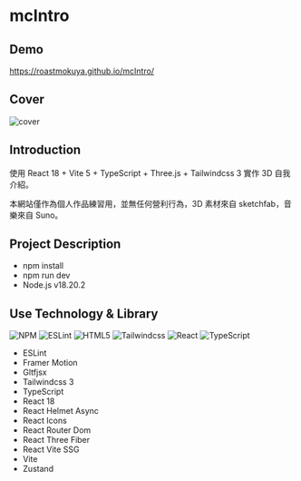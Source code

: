 # mcIntro

## Demo

https://roastmokuya.github.io/mcIntro/

## Cover

![cover](https://hackmd-prod-images.s3-ap-northeast-1.amazonaws.com/uploads/upload_7eac7b3fd28f1615327eb8ee94a235a7.jpg?AWSAccessKeyId=AKIA3XSAAW6AWSKNINWO&Expires=1719901315&Signature=XOx1sIIh9s2MqlAiGLTn8Pkmf1I%3D)

## Introduction

使用 React 18 + Vite 5 + TypeScript + Three.js + Tailwindcss 3 實作 3D 自我介紹。

本網站僅作為個人作品練習用，並無任何營利行為，3D 素材來自 sketchfab，音樂來自 Suno。

## Project Description

- npm install
- npm run dev
- Node.js v18.20.2

## Use Technology & Library

![NPM](https://img.shields.io/badge/npm-CB3837?style=for-the-badge&logo=npm&logoColor=white)
![ESLint](https://img.shields.io/badge/eslint-3A33D1?style=for-the-badge&logo=eslint&logoColor=white)
![HTML5](https://img.shields.io/badge/HTML5-E34F26?style=for-the-badge&logo=html5&logoColor=white)
![Tailwindcss](https://img.shields.io/badge/Tailwind_CSS-38B2AC?style=for-the-badge&logo=tailwind-css&logoColor=white)
![React](https://img.shields.io/badge/React-20232A?style=for-the-badge&logo=react&logoColor=61DAFB)
![TypeScript](https://img.shields.io/badge/TypeScript-007ACC?style=for-the-badge&logo=typescript&logoColor=white)

- ESLint
- Framer Motion
- Gltfjsx
- Tailwindcss 3
- TypeScript
- React 18
- React Helmet Async
- React Icons
- React Router Dom
- React Three Fiber
- React Vite SSG
- Vite
- Zustand
